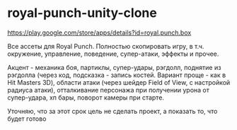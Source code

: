 # royal-punch-unity-clone
 
 https://play.google.com/store/apps/details?id=royal.punch.box
 
Все ассеты для Royal Punch. Полностью скопировать игру, в т.ч. окружение, управление, поведение, супер-атаки, эффекты и прочее.

Акцент - механика боя, партиклы, супер-удары, рэгдолл, поднятие из рэгдолла (через код, подсказка - запись костей. Вариант проще - как в Hit Masters 3D), области атаки (через шейдер Field of View, с настройкой радиуса атаки), отталкивание персонажа при получении урона от супер-удара, хп бары, поворот камеры при старте.

Уточняю, что за этот срок цель не сделать проект, а показать то, что будет готово

